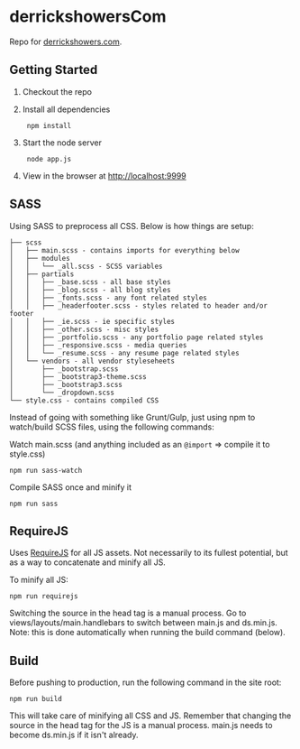 # derrickshowersCom

Repo for [derrickshowers.com](http://derrickshowers.com).

## Getting Started

1. Checkout the repo

2. Install all dependencies

        npm install

3. Start the node server

        node app.js

4. View in the browser at [http://localhost:9999](http://localhost:9999)

## SASS

Using SASS to preprocess all CSS. Below is how things are setup:

```
├── scss
│   ├── main.scss - contains imports for everything below
│   ├── modules
│   │   └── _all.scss - SCSS variables
│   ├── partials
│   │   ├── _base.scss - all base styles
│   │   ├── _blog.scss - all blog styles
│   │   ├── _fonts.scss - any font related styles
│   │   ├── _headerfooter.scss - styles related to header and/or footer
│   │   ├── _ie.scss - ie specific styles
│   │   ├── _other.scss - misc styles
│   │   ├── _portfolio.scss - any portfolio page related styles
│   │   ├── _responsive.scss - media queries
│   │   └── _resume.scss - any resume page related styles
│   └── vendors - all vendor styleseheets
│       ├── _bootstrap.scss
│       ├── _bootstrap3-theme.scss
│       ├── _bootstrap3.scss
│       └── _dropdown.scss
└── style.css - contains compiled CSS
```

Instead of going with something like Grunt/Gulp, just using npm to watch/build SCSS files, using the following commands:

Watch main.scss (and anything included as an `@import` => compile it to style.css)

    npm run sass-watch

Compile SASS once and minify it

    npm run sass

## RequireJS

Uses [RequireJS](http://requirejs.org/) for all JS assets. Not necessarily to its fullest potential, but as a way to concatenate and minify all JS. 

To minify all JS:

    npm run requirejs

Switching the source in the head tag is a manual process. Go to views/layouts/main.handlebars to switch between main.js and ds.min.js. Note: this is done automatically when running the build command (below).

## Build

Before pushing to production, run the following command in the site root:

    npm run build

This will take care of minifying all CSS and JS. Remember that changing the source in the head tag for the JS is a manual process. main.js needs to become ds.min.js if it isn't already.